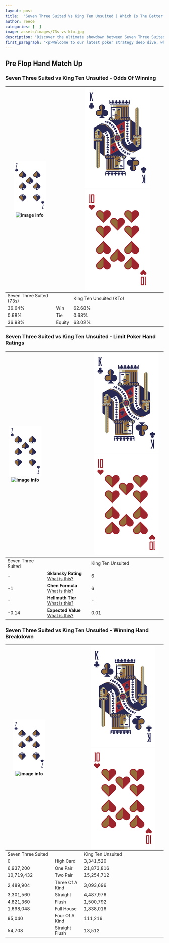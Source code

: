 ```yaml
---
layout: post
title:  "Seven Three Suited Vs King Ten Unsuited | Which Is The Better Hand In Poker? A Complete Guide"
author: reece
categories: [  ]
image: assets/images/73s-vs-kto.jpg
description: "Discover the ultimate showdown between Seven Three Suited and King Ten Unsuited in poker! Uncover the odds, strategies, and scenarios where one hand triumphs over the other. Get ready to up your poker game with this thrilling analysis."
first_paragraph: "<p>Welcome to our latest poker strategy deep dive, where we're pitting two distinct hands against each other in a high-stakes showdown: Seven Three Suited vs King Ten Unsuited.</p><p>In the dynamic world of poker, every decision counts, and knowing which hand holds the upper hand is key to your success at the table.</p><p>In this article, we'll dissect these two hands, explore the scenarios where one dominates the other, and equip you with the knowledge to make strategic choices that can tip the odds in your favor.</p><p>Get ready to unravel the intriguing dynamics of these poker hands and elevate your game to new heights.</p>"
---
```




[comment]: # (sp0)

## Pre Flop Hand Match Up

<div class="table hand-ratings" markdown="1"> 



### Seven Three Suited vs King Ten Unsuited - Odds Of Winning


    
| ![image info](assets/images/hand1/7.png) ![image info](assets/images/hand1/3s.png) |  | ![image info](assets/images/hand2/K.png) ![image info](assets/images/hand2/To.png) |
| -------- | -------- | -------- |
| Seven Three Suited (73s) |  | King Ten Unsuited (KTo) |
| 36.64% | Win | 62.68% |
| 0.68% | Tie | 0.68% |
| 36.98% | Equity | 63.02% |




[comment]: # (sp1)



### Seven Three Suited vs King Ten Unsuited - Limit Poker Hand Ratings


    
| ![image info](assets/images/hand1/7.png) ![image info](assets/images/hand1/3s.png) |  | ![image info](assets/images/hand2/K.png) ![image info](assets/images/hand2/To.png) |
| -------- | -------- | -------- |
| Seven Three Suited |  | King Ten Unsuited |
| - | **Sklansky Rating** [What is this?](/sklansky-rating-explained) | 6 |
| -1 | **Chen Formula** [What is this?](/chen-formula-explained) | 6 |
| - | **Hellmuth Tier** [What is this?](/Hellmuth-tier-explained) | - |
| -0.14 | **Expected Value** [What is this?](/expected-value-explained) | 0.01 |




[comment]: # (sp2)



### Seven Three Suited vs King Ten Unsuited - Winning Hand Breakdown


    
| ![image info](assets/images/hand1/7.png) ![image info](assets/images/hand1/3s.png) |  | ![image info](assets/images/hand2/K.png) ![image info](assets/images/hand2/To.png) |
| -------- | -------- | -------- |
| Seven Three Suited |  | King Ten Unsuited |
| 0 | High Card | 3,341,520 |
| 6,937,200 | One Pair | 21,873,816 |
| 10,719,432 | Two Pair | 15,254,712 |
| 2,489,904 | Three Of A Kind | 3,093,696 |
| 3,301,560 | Straight | 4,487,976 |
| 4,821,360 | Flush | 1,500,792 |
| 1,698,048 | Full House | 1,838,016 |
| 95,040 | Four Of A Kind | 111,216 |
| 54,708 | Straight Flush | 13,512 |




[comment]: # (sp3)



</div>

[comment]: # (sp4)



[comment]: # (sp5)

